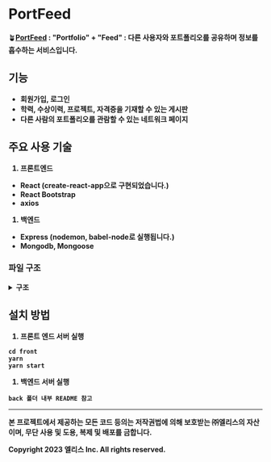# PortFeed

🪴<strong>[PortFeed](http://kdt-ai7-team05.elicecoding.com/) <strong>: "Portfolio" + "Feed" : 다른 사용자와 포트폴리오를 공유하며 정보를 흡수하는 서비스입니다.

## 기능
- 회원가입, 로그인
- 학력, 수상이력, 프로젝트, 자격증을 기재할 수 있는 게시판
- 다른 사람의 포트폴리오를 관람할 수 있는 네트워크 페이지

## 주요 사용 기술

1. 프론트엔드
- React (create-react-app으로 구현되었습니다.)
- React Bootstrap
- axios
1. 백엔드
- Express (nodemon, babel-node로 실행됩니다.)
- Mongodb, Mongoose

### 파일 구조
<details>
<summary>구조</summary>
<div markdown="1">

```
portfolio-share-service-racer
├─ back
│  ├─ src
│  │  ├─ app.js
│  │  ├─ controllers
│  │  │  ├─ awardController.js
│  │  │  ├─ certificateController.js
│  │  │  ├─ educationController.js
│  │  │  ├─ projectController.js
│  │  │  └─ userController.js
│  │  ├─ data
│  │  │  └─ profile
│  │  │     ├─ test1.png
│  │  ├─ db
│  │  │  ├─ index.js
│  │  │  ├─ models
│  │  │  │  ├─ Award.js
│  │  │  │  ├─ Certificate.js
│  │  │  │  ├─ Education.js
│  │  │  │  ├─ Project.js
│  │  │  │  └─ User.js
│  │  │  └─ schemas
│  │  │     ├─ award.js
│  │  │     ├─ certificate.js
│  │  │     ├─ education.js
│  │  │     ├─ project.js
│  │  │     └─ user.js
│  │  ├─ middlewares
│  │  │  ├─ errorMiddleware.js
│  │  │  ├─ login_required.js
│  │  │  └─ validation.js
│  │  ├─ routers
│  │  │  ├─ awardRouter.js
│  │  │  ├─ certificateRouter.js
│  │  │  ├─ educationRouter.js
│  │  │  ├─ projectRouter.js
│  │  │  └─ userRouter.js
│  │  └─ services
│  │     ├─ awardService.js
│  │     ├─ certificateService.js
│  │     ├─ educationService.js
│  │     ├─ projectService.js
│  │     └─ userService.js
├─ front
│  ├─ public
│  │  ├─ favicons
│  │  └─ index.html
│  ├─ README.md
│  ├─ src
│  │  ├─ App.js
│  │  ├─ components
│  │  │  ├─ award
│  │  │  │  └─ Award.js
│  │  │  ├─ certificate
│  │  │  │  └─ Certificate.js
│  │  │  ├─ common
│  │  │  │  └─ Header.js
│  │  │  ├─ education
│  │  │  │  └─ Education.js
│  │  │  ├─ Portfolio.js
│  │  │  ├─ project
│  │  │  │  └─ Project.js
│  │  │  └─ user
│  │  │     ├─ LoginForm.js
│  │  │     ├─ Network.js
│  │  │     ├─ RegisterForm.js
│  │  │     ├─ User.js
│  │  │     ├─ UserCard.js
│  │  │     ├─ UserEditForm.js
│  │  │     └─ UserFileEditForm.js
│  │  ├─ index.js
│  │  ├─ lib
│  │  │  └─ apis
│  │  │     └─ api.js
│  │  ├─ pages
│  │  │  ├─ index.js
│  │  │  ├─ LoginPage.js
│  │  │  ├─ NetworkPage.js
│  │  │  ├─ PortfolioPage.js
│  │  │  └─ RegisterPage.js
│  │  └─ store
│  │     └─ reducers
│  │        └─ loginReducer.js
└─ README.md
```

</div>
</details>

## 설치 방법

1. 프론트 엔드 서버 실행

```
cd front
yarn
yarn start
```

1. 백엔드 서버 실행

```
back 폴더 내부 README 참고
```

---

본 프로젝트에서 제공하는 모든 코드 등의는 저작권법에 의해 보호받는 ㈜엘리스의 자산이며, 무단 사용 및 도용, 복제 및 배포를 금합니다.

Copyright 2023 엘리스 Inc. All rights reserved.
